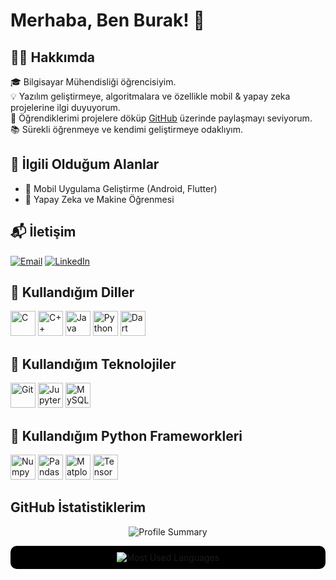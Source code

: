 # Merhaba, Ben Burak! 👋

## 👨‍💻 Hakkımda
🎓 Bilgisayar Mühendisliği öğrencisiyim.  
💡 Yazılım geliştirmeye, algoritmalara ve özellikle mobil & yapay zeka projelerine ilgi duyuyorum.  
🚀 Öğrendiklerimi projelere döküp [GitHub](https://github.com/burakltnds) üzerinde paylaşmayı seviyorum.  
📚 Sürekli öğrenmeye ve kendimi geliştirmeye odaklıyım.

## 🔧 İlgili Olduğum Alanlar
- 📱 Mobil Uygulama Geliştirme (Android, Flutter)
- 🧠 Yapay Zeka ve Makine Öğrenmesi
  
## 📬 İletişim

[![Email](https://img.shields.io/badge/Email-burakaltundas52@gmail.com-D14836?style=for-the-badge&logo=gmail)](mailto:burakaltundas52@gmail.com)
[![LinkedIn](https://img.shields.io/badge/LinkedIn-Burak_Altundaş-blue?style=for-the-badge&logo=linkedin)](https://www.linkedin.com/in/burakaltundas/)

## 🚀 Kullandığım Diller
<p align="left">
  <img src="https://cdn.jsdelivr.net/gh/devicons/devicon/icons/c/c-original.svg" alt="C" width="40" height="40"/>
  <img src="https://cdn.jsdelivr.net/gh/devicons/devicon/icons/cplusplus/cplusplus-original.svg" alt="C++" width="40" height="40"/>
  <img src="https://cdn.jsdelivr.net/gh/devicons/devicon/icons/java/java-original.svg" alt="Java" width="40" height="40"/>
  <img src="https://cdn.jsdelivr.net/gh/devicons/devicon/icons/python/python-original.svg" alt="Python" width="40" height="40"/>
  <img src="https://cdn.jsdelivr.net/gh/devicons/devicon/icons/dart/dart-original.svg" alt="Dart" width="40" height="40"/>
</p>

## 🚀 Kullandığım Teknolojiler
<p align="left">
  <img src="https://cdn.jsdelivr.net/gh/devicons/devicon/icons/git/git-original.svg" alt="Git" width="40" height="40"/>
  <img src="https://cdn.jsdelivr.net/gh/devicons/devicon/icons/jupyter/jupyter-original.svg" alt="Jupyter Notebook" width="40" height="40"/>
  <img src="https://cdn.jsdelivr.net/gh/devicons/devicon/icons/mysql/mysql-original.svg" alt="MySQL" width="40" height="40"/>
</p>

## 🚀 Kullandığım Python Frameworkleri
<p align="left">    
    <img src="https://cdn.jsdelivr.net/gh/devicons/devicon/icons/numpy/numpy-original.svg" alt="Numpy" width="40" height="40"/>
    <img src="https://cdn.jsdelivr.net/gh/devicons/devicon/icons/pandas/pandas-original.svg" alt="Pandas" width="40" height="40"/>
    <img src="https://cdn.jsdelivr.net/gh/devicons/devicon/icons/matplotlib/matplotlib-original.svg" alt="Matplotlib" width="40" height="40"/>
    <img src="https://cdn.jsdelivr.net/gh/devicons/devicon/icons/tensorflow/tensorflow-original.svg" alt="TensorFlow" width="40" height="40"/>

## GitHub İstatistiklerim
<p align="center">
  <img src="https://github-profile-summary-cards.vercel.app/api/cards/profile-details?username=burakltnds&theme=gruvbox" alt="Profile Summary">
</p>


<p align="center" style="background-color:#000000; padding: 10px; border-radius: 10px;">
  <img src="https://github-readme-stats.vercel.app/api/top-langs/?username=burakltnds&layout=donut&theme=gruvbox" alt="Most Used Languages">
</p>





